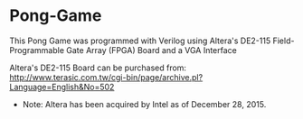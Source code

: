 # Pong-Game
This Pong Game was programmed with Verilog using Altera's DE2-115 Field-Programmable Gate Array (FPGA) Board and a VGA Interface

Altera's DE2-115 Board can be purchased from: http://www.terasic.com.tw/cgi-bin/page/archive.pl?Language=English&No=502
  - Note: Altera has been acquired by Intel as of December 28, 2015.
  
  
